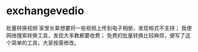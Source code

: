 # exchangevedio
批量转换视频
家里长辈想要将一些视频上传到电子相册，发现格式不支持；
我便网络搜索转换工具，发现大多数都要收费；
免费的批量转换比较麻烦，便写了这个简单的工具，大家按需修改。

